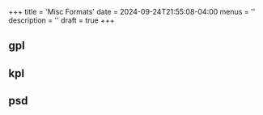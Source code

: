 +++
title = 'Misc Formats'
date = 2024-09-24T21:55:08-04:00
menus = ''
description = ''
draft = true
+++

## gpl

## kpl

## psd
